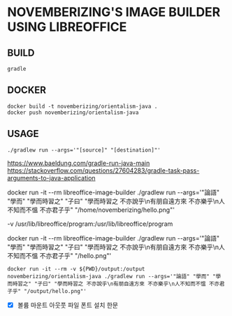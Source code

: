 __NOVEMBERIZING'S IMAGE BUILDER USING LIBREOFFICE__
===================================================

## BUILD

```
gradle
```

## DOCKER

```
docker build -t novemberizing/orientalism-java .
docker push novemberizing/orientalism-java
```

## USAGE

```
./gradlew run --args='"[source]" "[destination]"'
```

https://www.baeldung.com/gradle-run-java-main
https://stackoverflow.com/questions/27604283/gradle-task-pass-arguments-to-java-application

docker run -it --rm libreoffice-image-builder ./gradlew run --args='"論語" "學而" "學而時習之" "子曰" "學而時習之 不亦說乎\n有朋自遠方來 不亦樂乎\n人不知而不慍 不亦君子乎" "/home/novemberizing/hello.png"'

-v /usr/lib/libreoffice/program:/usr/lib/libreoffice/program

docker run -it --rm libreoffice-image-builder ./gradlew run --args='"論語" "學而" "學而時習之" "子曰" "學而時習之 不亦說乎\n有朋自遠方來 不亦樂乎\n人不知而不慍 不亦君子乎" "/hello.png"'

```
docker run -it --rm -v ${PWD}/output:/output novemberizing/orientalism-java ./gradlew run --args='"論語" "學而" "學 而時習之" "子曰" "學而時習之 不亦說乎\n有朋自遠方來 不亦樂乎\n人不知而不慍 不亦君子乎" "/output/hello.png"'
```

- [x] 볼륨 마운트 아웃풋 파일
폰트 설치 한문
 
